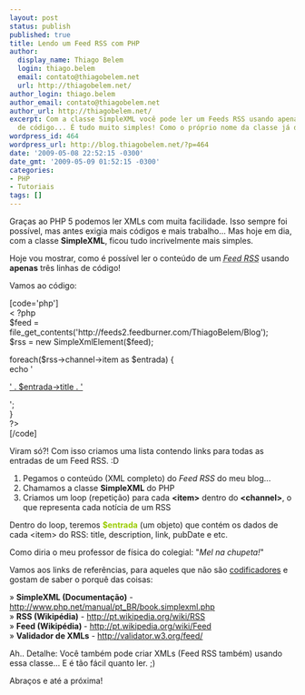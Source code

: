 ```yaml
---
layout: post
status: publish
published: true
title: Lendo um Feed RSS com PHP
author:
  display_name: Thiago Belem
  login: thiago.belem
  email: contato@thiagobelem.net
  url: http://thiagobelem.net/
author_login: thiago.belem
author_email: contato@thiagobelem.net
author_url: http://thiagobelem.net/
excerpt: Com a classe SimpleXML você pode ler um Feeds RSS usando apenas três linhas
  de código... É tudo muito simples! Como o próprio nome da classe já diz.
wordpress_id: 464
wordpress_url: http://blog.thiagobelem.net/?p=464
date: '2009-05-08 22:52:15 -0300'
date_gmt: '2009-05-09 01:52:15 -0300'
categories:
- PHP
- Tutoriais
tags: []
---
```

<p>Graças ao PHP 5 podemos ler XMLs com muita facilidade. Isso sempre foi possível, mas antes exigia mais códigos e mais trabalho... Mas hoje em dia, com a classe <strong>SimpleXML</strong>, ficou tudo incrivelmente mais simples.</p>
<p>Hoje vou mostrar, como é possível ler o conteúdo de um <abbr title="Really Simple Syndication"><em>Feed RSS</em></abbr> usando <strong>apenas</strong> três linhas de código!</p>
<p>Vamos ao código:</p>
<p>[code='php']<br />
< ?php<br />
$feed = file_get_contents('http://feeds2.feedburner.com/ThiagoBelem/Blog');<br />
$rss = new SimpleXmlElement($feed);</p>
<p>foreach($rss->channel->item as $entrada) {<br />
echo '
<p><a href="' . $entrada->link . '" title="' . $entrada->title . '">' . $entrada->title . '</a></p>
<p>';<br />
}<br />
?><br />
[/code]</p>
<p>Viram só?! Com isso criamos uma lista contendo links para todas as entradas de um Feed RSS. :D</p>
<ol>
<li>Pegamos o conteúdo (XML completo) do <em>Feed RSS</em> do meu blog...</li>
<li>Chamamos a classe <strong>SimpleXML</strong> do PHP</li>
<li>Criamos um loop (repetição) para cada <strong>&lt;item&gt;</strong> dentro do <strong>&lt;channel&gt;</strong>, o que representa cada notícia de um RSS</li>
</ol>
<p>Dentro do loop, teremos <span style="color: #99cc00;"><strong>$entrada</strong></span> (um objeto) que contém os dados de cada &lt;item&gt; do RSS: title, description, link, pubDate e etc.</p>
<p>Como diria o meu professor de física do colegial: "<em>Mel na chupeta!</em>"</p>
<p>Vamos aos links de referências, para aqueles que não são <a href="http://blog.thiagobelem.net/vida-pessoal/codificadores-e-programadores/" target="_parent">codificadores</a> e gostam de saber o porquê das coisas:</p>
<p>» <strong>SimpleXML (Documentação)</strong> - <a href="http://www.php.net/manual/pt_BR/book.simplexml.php" target="_blank">http://www.php.net/manual/pt_BR/book.simplexml.php</a><br />
» <strong>RSS (Wikipédia)</strong> - <a href="http://pt.wikipedia.org/wiki/RSS" target="_blank">http://pt.wikipedia.org/wiki/RSS<br />
</a>» <strong>Feed (Wikipédia) </strong>- <a href="http://pt.wikipedia.org/wiki/Feed" target="_blank">http://pt.wikipedia.org/wiki/Feed<br />
</a>» <strong>Validador de XMLs</strong> - <a href="http://validator.w3.org/feed/" target="_blank">http://validator.w3.org/feed/</a></p>
<p>Ah.. Detalhe: Você também pode criar XMLs (Feed RSS também) usando essa classe... E é tão fácil quanto ler. ;)</p>
<p>Abraços e até a próxima!</p>
